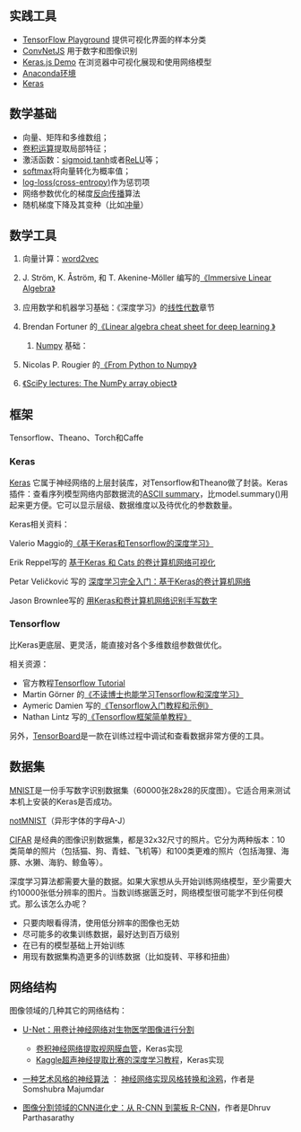 ## 实践工具

* [TensorFlow Playground](http://playground.tensorflow.org/) 提供可视化界面的样本分类
* [ConvNetJS](http://cs.stanford.edu/people/karpathy/convnetjs/) 用于数字和图像识别
* [Keras.js Demo](https://transcranial.github.io/keras-js/) 在浏览器中可视化展现和使用网络模型
* [Anaconda环境](https://www.continuum.io/downloads) 
* [Keras](https://keras.io/#installation)

## 数学基础

* 向量、矩阵和多维数组；
* [卷积运算](http://setosa.io/ev/image-kernels/)提取局部特征；
* 激活函数：[sigmoid](https://en.wikipedia.org/wiki/Sigmoid_function),[tanh](https://www.wolframalpha.com/input/?i=tanh[x])或者[ReLU](https://en.wikipedia.org/wiki/Rectifier_%28neural_networks%29)等；
* [softmax](https://en.wikipedia.org/wiki/Softmax_function)将向量转化为概率值；
* [log-loss\(cross-entropy\)](http://datascience.stackexchange.com/questions/9302/the-cross-entropy-error-function-in-neural-networks)作为惩罚项
* 网络参数优化的梯度[反向传播](http://cs231n.github.io/optimization-2/)算法
* 随机梯度下降及其变种（比如[冲量](http://distill.pub/2017/momentum/)）

## 数学工具

1. 向量计算：[word2vec](http://p.migdal.pl/2017/04/30/p.migdal.pl/2017/01/06/king-man-woman-queen-why.html)

2. J. Ström, K. Åström, 和 T. Akenine-Möller 编写的[《Immersive Linear Algebra》](http://immersivemath.com/ila/index.html)

3. 应用数学和机器学习基础：《深度学习》的[线性代数](http://www.deeplearningbook.org/)章节

4. Brendan Fortuner 的[《Linear algebra cheat sheet for deep learning 》](https://medium.com/towards-data-science/linear-algebra-cheat-sheet-for-deep-learning-cd67aba4526c)

   1. [Numpy](https://docs.scipy.org/doc/numpy-dev/user/quickstart.html) 基础：

5. Nicolas P. Rougier 的[《From Python to Numpy》](http://www.labri.fr/perso/nrougier/from-python-to-numpy/)

6. [《SciPy lectures: The NumPy array object》](http://www.scipy-lectures.org/intro/numpy/array_object.html)

## 框架

Tensorflow、Theano、Torch和Caffe

### Keras

[Keras](https://keras.io/) 它属于神经网络的上层封装库，对Tensorflow和Theano做了封装。Keras插件：查看序列模型网络内部数据流的[ASCII summary](https://github.com/stared/keras-sequential-ascii)，比model.summary\(\)用起来更方便。它可以显示层级、数据维度以及待优化的参数数量。

Keras相关资料：

Valerio Maggio的[《基于Keras和Tensorflow的深度学习》](https://github.com/leriomaggio/deep-learning-keras-tensorflow)

Erik Reppel写的 [基于Keras 和 Cats 的卷计算机网络可视化](https://hackernoon.com/visualizing-parts-of-convolutional-neural-networks-using-keras-and-cats-5cc01b214e59)

Petar Veličković 写的 [深度学习完全入门：基于Keras的卷计算机网络](https://cambridgespark.com/content/tutorials/convolutional-neural-networks-with-keras/index.html)

Jason Brownlee写的 [用Keras和卷计算机网络识别手写数字](http://machinelearningmastery.com/handwritten-digit-recognition-using-convolutional-neural-networks-python-keras/)

### Tensorflow

比Keras更底层、更灵活，能直接对各个多维数组参数做优化。

相关资源：

* 官方教程[Tensorflow Tutorial](https://www.tensorflow.org/versions/master/tutorials/index.html)
* Martin Görner 的[《不读博士也能学习Tensorflow和深度学习》](https://cloud.google.com/blog/big-data/2017/01/learn-tensorflow-and-deep-learning-without-a-phd)
* Aymeric Damien 写的[《Tensorflow入门教程和示例》](https://github.com/aymericdamien/TensorFlow-Examples/)
* Nathan Lintz 写的[《Tensorflow框架简单教程》](https://github.com/nlintz/TensorFlow-Tutorials)

另外，[TensorBoard](https://www.tensorflow.org/get_started/summaries_and_tensorboard)是一款在训练过程中调试和查看数据非常方便的工具。

## 数据集

[MNIST](http://yann.lecun.com/exdb/mnist/)是一份手写数字识别数据集（60000张28x28的灰度图）。它适合用来测试本机上安装的Keras是否成功。

[notMNIST](http://yaroslavvb.blogspot.com/2011/09/notmnist-dataset.html)（异形字体的字母A-J）

[CIFAR](https://www.cs.toronto.edu/~kriz/cifar.html) 是经典的图像识别数据集，都是32x32尺寸的照片。它分为两种版本：10类简单的照片（包括猫、狗、青蛙、飞机等）和100类更难的照片（包括海狸、海豚、水獭、海豹、鲸鱼等）。

深度学习算法都需要大量的数据。如果大家想从头开始训练网络模型，至少需要大约10000张低分辨率的图片。当数训练据匮乏时，网络模型很可能学不到任何模式。那么该怎么办呢？

* 只要肉眼看得清，使用低分辨率的图像也无妨
* 尽可能多的收集训练数据，最好达到百万级别
* 在已有的模型基础上开始训练
* 用现有数据集构造更多的训练数据（比如旋转、平移和扭曲）

## 网络结构

图像领域的几种其它的网络结构：

* [U-Net：用卷计神经网络对生物医学图像进行分割](https://lmb.informatik.uni-freiburg.de/people/ronneber/u-net/) 
  * [卷积神经网络提取视网膜血管](https://github.com/orobix/retina-unet)，Keras实现
  * [Kaggle超声神经提取比赛的深度学习教程](https://github.com/jocicmarko/ultrasound-nerve-segmentation)，Keras实现
* [一种艺术风格的神经算法](https://arxiv.org/abs/1508.06576) ： [神经网络实现风格转换和涂鸦](https://github.com/titu1994/Neural-Style-Transfer)，作者是Somshubra Majumdar

* [图像分割领域的CNN进化史：从 R-CNN 到蒙板 R-CNN](https://blog.athelas.com/a-brief-history-of-cnns-in-image-segmentation-from-r-cnn-to-mask-r-cnn-34ea83205de4)，作者是Dhruv Parthasarathy



